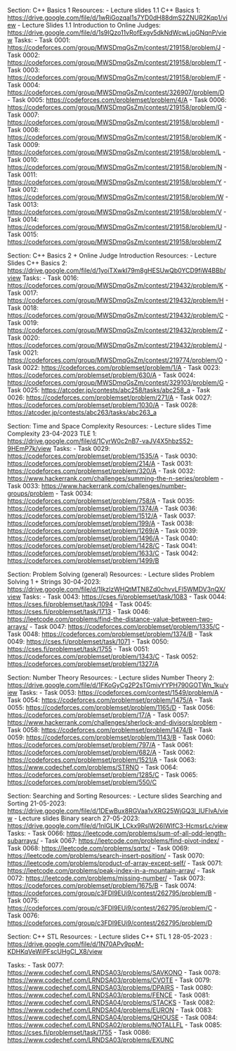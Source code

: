 
Section: C++ Basics 1
Resources:
    - Lecture slides 1.1 C++ Basics 1: https://drive.google.com/file/d/1wRiGozqal1s7YD0dH88dmS2ZNUR2Kqp1/view
    - Lecture Slides 1.1 Introduction to Online Judges: https://drive.google.com/file/d/1s9IQzo11vRofExgv5dkNdWcwLjoGNqnP/view
Tasks:
    - Task 0001: https://codeforces.com/group/MWSDmqGsZm/contest/219158/problem/J
    - Task 0002: https://codeforces.com/group/MWSDmqGsZm/contest/219158/problem/T
    - Task 0003: https://codeforces.com/group/MWSDmqGsZm/contest/219158/problem/F
    - Task 0004: https://codeforces.com/group/MWSDmqGsZm/contest/326907/problem/D
    - Task 0005: https://codeforces.com/problemset/problem/4/A
    - Task 0006: https://codeforces.com/group/MWSDmqGsZm/contest/219158/problem/G
    - Task 0007: https://codeforces.com/group/MWSDmqGsZm/contest/219158/problem/I
    - Task 0008: https://codeforces.com/group/MWSDmqGsZm/contest/219158/problem/K
    - Task 0009: https://codeforces.com/group/MWSDmqGsZm/contest/219158/problem/L
    - Task 0010: https://codeforces.com/group/MWSDmqGsZm/contest/219158/problem/N
    - Task 0011: https://codeforces.com/group/MWSDmqGsZm/contest/219158/problem/Y
    - Task 0012: https://codeforces.com/group/MWSDmqGsZm/contest/219158/problem/W
    - Task 0013: https://codeforces.com/group/MWSDmqGsZm/contest/219158/problem/V
    - Task 0014: https://codeforces.com/group/MWSDmqGsZm/contest/219158/problem/U
    - Task 0015: https://codeforces.com/group/MWSDmqGsZm/contest/219158/problem/Z

Section: C++ Basics 2 + Online Judge Introduction
Resources:
    - Lecture Slides C++ Basics 2: https://drive.google.com/file/d/1yoiTXwkI79m8gHESUwQb0YCD9fiW4BBb/view
Tasks:
    - Task 0016: https://codeforces.com/group/MWSDmqGsZm/contest/219432/problem/K
    - Task 0017: https://codeforces.com/group/MWSDmqGsZm/contest/219432/problem/H
    - Task 0018: https://codeforces.com/group/MWSDmqGsZm/contest/219432/problem/C
    - Task 0019: https://codeforces.com/group/MWSDmqGsZm/contest/219432/problem/Z
    - Task 0020: https://codeforces.com/group/MWSDmqGsZm/contest/219432/problem/J
    - Task 0021: https://codeforces.com/group/MWSDmqGsZm/contest/219774/problem/O
    - Task 0022: https://codeforces.com/problemset/problem/1/A
    - Task 0023: https://codeforces.com/problemset/problem/630/A
    - Task 0024: https://codeforces.com/group/MWSDmqGsZm/contest/329103/problem/G
    - Task 0025: https://atcoder.jp/contests/abc258/tasks/abc258_a
    - Task 0026: https://codeforces.com/problemset/problem/271/A
    - Task 0027: https://codeforces.com/problemset/problem/1030/A
    - Task 0028: https://atcoder.jp/contests/abc263/tasks/abc263_a

Section: Time and Space Complexity
Resources:
    - Lecture slides Time Complexity 23-04-2023 TLE 1: https://drive.google.com/file/d/1CyrW0c2nB7-vaJV4X5hbzS52-9HEmP7k/view
Tasks:
    - Task 0029: https://codeforces.com/problemset/problem/1535/A
    - Task 0030: https://codeforces.com/problemset/problem/214/A
    - Task 0031: https://codeforces.com/problemset/problem/320/A
    - Task 0032: https://www.hackerrank.com/challenges/summing-the-n-series/problem
    - Task 0033: https://www.hackerrank.com/challenges/number-groups/problem
    - Task 0034: https://codeforces.com/problemset/problem/758/A
    - Task 0035: https://codeforces.com/problemset/problem/1374/A
    - Task 0036: https://codeforces.com/problemset/problem/1512/A
    - Task 0037: https://codeforces.com/problemset/problem/199/A
    - Task 0038: https://codeforces.com/problemset/problem/1269/A
    - Task 0039: https://codeforces.com/problemset/problem/1496/A
    - Task 0040: https://codeforces.com/problemset/problem/1428/C
    - Task 0041: https://codeforces.com/problemset/problem/1633/C
    - Task 0042: https://codeforces.com/problemset/problem/1499/B

Section: Problem Solving (general)
Resources:
    - Lecture slides Problem Solving 1 + Strings 30-04-2023: https://drive.google.com/file/d/1IkzlzWHQtMTN8Zd0chvvLFl5WMDV3nQX/view
Tasks:
    - Task 0043: https://cses.fi/problemset/task/1083
    - Task 0044: https://cses.fi/problemset/task/1094
    - Task 0045: https://cses.fi/problemset/task/1713
    - Task 0046: https://leetcode.com/problems/find-the-distance-value-between-two-arrays/
    - Task 0047: https://codeforces.com/problemset/problem/1335/C
    - Task 0048: https://codeforces.com/problemset/problem/1374/B
    - Task 0049: https://cses.fi/problemset/task/1071
    - Task 0050: https://cses.fi/problemset/task/1755
    - Task 0051: https://codeforces.com/problemset/problem/1343/C
    - Task 0052: https://codeforces.com/problemset/problem/1327/A

Section: Number Theory
Resources:
    - Lecture slides Number Theory 2: https://drive.google.com/file/d/1FKoGyCg2P2sTGmivYYPH790GOTWn_1ku/view
Tasks:
    - Task 0053: https://codeforces.com/contest/1549/problem/A
    - Task 0054: https://codeforces.com/problemset/problem/1475/A
    - Task 0055: https://codeforces.com/problemset/problem/1165/D
    - Task 0056: https://codeforces.com/problemset/problem/17/A
    - Task 0057: https://www.hackerrank.com/challenges/sherlock-and-divisors/problem
    - Task 0058: https://codeforces.com/problemset/problem/1474/B
    - Task 0059: https://codeforces.com/problemset/problem/1143/B
    - Task 0060: https://codeforces.com/problemset/problem/797/A
    - Task 0061: https://codeforces.com/problemset/problem/682/A
    - Task 0062: https://codeforces.com/problemset/problem/1521/A
    - Task 0063: https://www.codechef.com/problems/STRNO
    - Task 0064: https://codeforces.com/problemset/problem/1285/C
    - Task 0065: https://codeforces.com/problemset/problem/550/C

Section: Searching and Sorting
Resources:
    - Lecture slides Searching and Sorting 21-05-2023: https://drive.google.com/file/d/1DEwBux8RGVaa1vXRG25WjGQ3l_lUFlvA/view
    - Lecture slides Binary search 27-05-2023: https://drive.google.com/file/d/1nlGLIK_LCkx9RslW26IWIfC3-HcmsrLc/view
Tasks:
    - Task 0066: https://leetcode.com/problems/sum-of-all-odd-length-subarrays/
    - Task 0067: https://leetcode.com/problems/find-pivot-index/
    - Task 0068: https://leetcode.com/problems/sqrtx/
    - Task 0069: https://leetcode.com/problems/search-insert-position/
    - Task 0070: https://leetcode.com/problems/product-of-array-except-self/
    - Task 0071: https://leetcode.com/problems/peak-index-in-a-mountain-array/
    - Task 0072: https://leetcode.com/problems/missing-number/
    - Task 0073: https://codeforces.com/problemset/problem/1675/B
    - Task 0074: https://codeforces.com/group/c3FDl9EUi9/contest/262795/problem/B
    - Task 0075: https://codeforces.com/group/c3FDl9EUi9/contest/262795/problem/C
    - Task 0076: https://codeforces.com/group/c3FDl9EUi9/contest/262795/problem/D

Section: C++ STL
Resources:
    - Lecture slides C++ STL 1 28-05-2023 : https://drive.google.com/file/d/1N70APv9ppM-KDHKqVeWiPFscUHgCl_X8/view

Tasks:
    - Task 0077: https://www.codechef.com/LRNDSA03/problems/SAVKONO
    - Task 0078: https://www.codechef.com/LRNDSA03/problems/CVOTE
    - Task 0079: https://www.codechef.com/LRNDSA03/problems/DPAIRS
    - Task 0080: https://www.codechef.com/LRNDSA03/problems/FENCE
    - Task 0081: https://www.codechef.com/LRNDSA04/problems/STACKS
    - Task 0082: https://www.codechef.com/LRNDSA04/problems/EURON
    - Task 0083: https://www.codechef.com/LRNDSA04/problems/QHOUSE
    - Task 0084: https://www.codechef.com/LRNDSA02/problems/NOTALLFL
    - Task 0085: https://cses.fi/problemset/task/1755
    - Task 0086: https://www.codechef.com/LRNDSA03/problems/EXUNC

